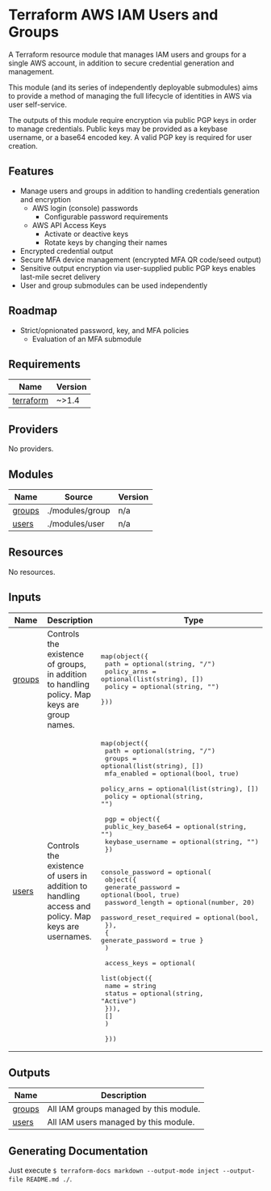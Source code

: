# Terraform AWS IAM Users and Groups

A Terraform resource module that manages IAM users and groups for a single AWS account, in addition to secure credential
generation and management.

This module (and its series of independently deployable submodules) aims to provide a method of managing the full
lifecycle of identities in AWS via user self-service.

The outputs of this module require encryption via public PGP keys in order to manage credentials. Public keys may be
provided as a keybase username, or a base64 encoded key. A valid PGP key is required for user creation.

## Features

- Manage users and groups in addition to handling credentials generation and encryption
  - AWS login (console) passwords
    - Configurable password requirements
  - AWS API Access Keys
    - Activate or deactive keys
    - Rotate keys by changing their names
- Encrypted credential output
- Secure MFA device management (encrypted MFA QR code/seed output)
- Sensitive output encryption via user-supplied public PGP keys enables last-mile secret delivery
- User and group submodules can be used independently

## Roadmap

- Strict/opnionated password, key, and MFA policies
  - Evaluation of an MFA submodule

<!-- BEGIN_TF_DOCS -->
## Requirements

| Name | Version |
|------|---------|
| <a name="requirement_terraform"></a> [terraform](#requirement\_terraform) | ~>1.4 |

## Providers

No providers.

## Modules

| Name | Source | Version |
|------|--------|---------|
| <a name="module_groups"></a> [groups](#module\_groups) | ./modules/group | n/a |
| <a name="module_users"></a> [users](#module\_users) | ./modules/user | n/a |

## Resources

No resources.

## Inputs

| Name | Description | Type | Default | Required |
|------|-------------|------|---------|:--------:|
| <a name="input_groups"></a> [groups](#input\_groups) | Controls the existence of groups, in addition to handling policy. Map keys are group names. | <pre>map(object({<br>    path        = optional(string, "/")<br>    policy_arns = optional(list(string), [])<br>    policy      = optional(string, "")<br>  }))</pre> | `{}` | no |
| <a name="input_users"></a> [users](#input\_users) | Controls the existence of users in addition to handling access and policy. Map keys are usernames. | <pre>map(object({<br>    path           = optional(string, "/")<br>    groups         = optional(list(string), [])<br>    mfa_enabled    = optional(bool, true)<br>    policy_arns    = optional(list(string), [])<br>    policy         = optional(string, "")<br><br>    pgp = object({<br>      public_key_base64 = optional(string, "")<br>      keybase_username  = optional(string, "")<br>    })<br><br>    console_password = optional(<br>      object({<br>        generate_password       = optional(bool, true)<br>        password_length         = optional(number, 20)<br>        password_reset_required = optional(bool, false)<br>      }),<br>      { generate_password = true }<br>    )<br><br>    access_keys = optional(<br>      list(object({<br>        name   = string<br>        status = optional(string, "Active")<br>      })),<br>      []<br>    )<br><br>  }))</pre> | `{}` | no |

## Outputs

| Name | Description |
|------|-------------|
| <a name="output_groups"></a> [groups](#output\_groups) | All IAM groups managed by this module. |
| <a name="output_users"></a> [users](#output\_users) | All IAM users managed by this module. |
<!-- END_TF_DOCS -->

## Generating Documentation

Just execute `$ terraform-docs markdown --output-mode inject --output-file README.md ./`.
